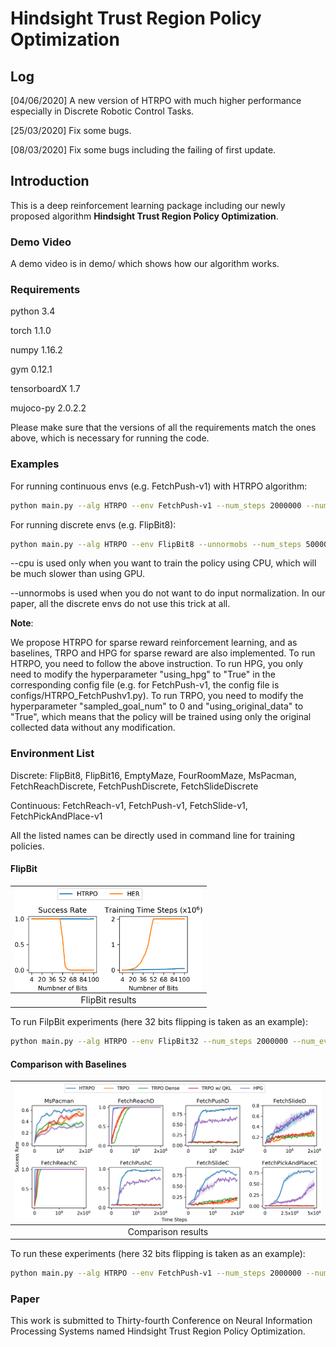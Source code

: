 # Hindsight Trust Region Policy Optimization

## Log
[04/06/2020] A new version of HTRPO with much higher performance especially in Discrete Robotic Control Tasks.

[25/03/2020] Fix some bugs.

[08/03/2020] Fix some bugs including the failing of first update.

## Introduction

This is a deep reinforcement learning package including our newly proposed algorithm **Hindsight Trust Region Policy Optimization**.

### Demo Video

A demo video is in demo/ which shows how our algorithm works.

### Requirements

python               3.4

torch                1.1.0

numpy                1.16.2

gym                  0.12.1

tensorboardX         1.7

mujoco-py            2.0.2.2

Please make sure that the versions of all the requirements match the ones above, which is necessary for running the code.

### Examples
For running continuous envs (e.g. FetchPush-v1) with HTRPO algorithm:
```bash
python main.py --alg HTRPO --env FetchPush-v1 --num_steps 2000000 --num_evals 200 --eval_interval 19200 (--cpu)
```

For running discrete envs (e.g. FlipBit8):

```bash
python main.py --alg HTRPO --env FlipBit8 --unnormobs --num_steps 50000 --num_evals 200 --eval_interval 1024 (--cpu)
```

--cpu is used only when you want to train the policy using CPU, which will be much slower than using GPU.

--unnormobs is used when you do not want to do input normalization. In our paper, all the discrete envs do not use this trick at all.

**Note**: 

We propose HTRPO for sparse reward reinforcement learning, and as baselines, TRPO and HPG for sparse reward are also implemented. To run HTRPO, you need to follow the above instruction. To run HPG, you only need to modify the hyperparameter "using_hpg" to "True" in the corresponding config file (e.g. for FetchPush-v1, the config file is configs/HTRPO_FetchPushv1.py). To run TRPO, you need to modify the hyperparameter "sampled_goal_num" to 0 and "using_original_data" to "True", which means that the policy will be trained using only the original collected data without any modification.

### Environment List

Discrete: FlipBit8, FlipBit16, EmptyMaze, FourRoomMaze, MsPacman, FetchReachDiscrete, FetchPushDiscrete, FetchSlideDiscrete

Continuous: FetchReach-v1, FetchPush-v1, FetchSlide-v1, FetchPickAndPlace-v1

All the listed names can be directly used in command line for training policies.

#### FlipBit

| <img src="results/flipbit.png" width = "300" div align=left /> |
|:---:|
| FlipBit results|

To run FilpBit experiments (here 32 bits flipping is taken as an example):

```bash
python main.py --alg HTRPO --env FlipBit32 --num_steps 2000000 --num_evals 200 --eval_interval 1024 (--cpu)
```

#### Comparison with Baselines

| <img src="results/baselines.png" width = "600" div align=left /> |
|:---:|
| Comparison results|

To run these experiments (here 32 bits flipping is taken as an example):

```bash
python main.py --alg HTRPO --env FetchPush-v1 --num_steps 2000000 --num_evals 200 --eval_interval 19200 (--cpu)
```

### Paper
This work is submitted to Thirty-fourth Conference on Neural Information Processing Systems named Hindsight Trust Region Policy Optimization.
